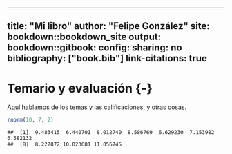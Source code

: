 
---
title: "Mi libro"
author: "Felipe González"
site: bookdown::bookdown_site
output:
  bookdown::gitbook: 
    config:
      sharing: no
bibliography: ["book.bib"]
link-citations: true
---

# Temario y evaluación {-}

Aquí hablamos de los temas y las calificaciones, y otras cosas.


```r
rnorm(10, 7, 2)
```

```
##  [1]  9.483415  6.440701  8.012740  8.586769  6.629230  7.153982  6.582132
##  [8]  8.222872 10.023681 11.056745
```




